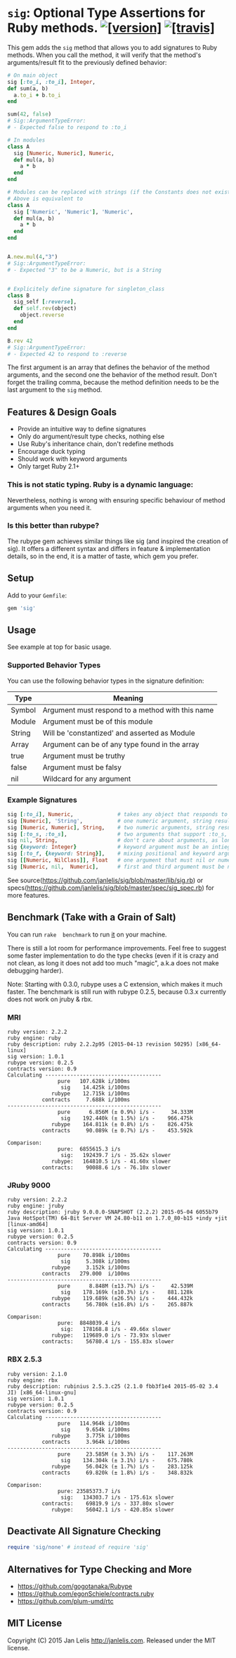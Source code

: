 # `sig`: Optional Type Assertions for Ruby methods. [![[version]](https://badge.fury.io/rb/sig.svg)](http://badge.fury.io/rb/sig)  [![[travis]](https://travis-ci.org/janlelis/sig.png)](https://travis-ci.org/janlelis/sig)

This gem adds the `sig` method that allows you to add signatures to Ruby methods. When you call the method, it will verify that the method's arguments/result fit to the previously defined behavior:

```ruby
# On main object
sig [:to_i, :to_i], Integer,
def sum(a, b)
  a.to_i + b.to_i
end

sum(42, false)
# Sig::ArgumentTypeError:
# - Expected false to respond to :to_i

# In modules
class A
  sig [Numeric, Numeric], Numeric,
  def mul(a, b)
    a * b
  end
end

# Modules can be replaced with strings (if the Constants does not exist at the time of interpretation)
# Above is equivalent to
class A
  sig ['Numeric', 'Numeric'], 'Numeric',
  def mul(a, b)
    a * b
  end
end


A.new.mul(4,"3")
# Sig::ArgumentTypeError:
# - Expected "3" to be a Numeric, but is a String


# Explicitely define signature for singleton_class
class B
  sig_self [:reverse],
  def self.rev(object)
    object.reverse
  end
end

B.rev 42
# Sig::ArgumentTypeError:
# - Expected 42 to respond to :reverse
```

The first argument is an array that defines the behavior of the method arguments, and the second one the behavior of the method result. Don't forget the trailing comma, because the method definition needs to be the last argument to the `sig` method.

## Features & Design Goals
* Provide an intuitive way to define signatures
* Only do argument/result type checks, nothing else
* Use Ruby's inheritance chain, don't redefine methods
* Encourage duck typing
* Should work with keyword arguments
* Only target Ruby 2.1+

### This is not static typing. Ruby is a dynamic language:

Nevertheless, nothing is wrong with ensuring specific behaviour of method arguments when you need it.

### Is this better than rubype?

The rubype gem achieves similar things like sig (and inspired the creation of sig). It offers a different syntax and differs in feature & implementation details, so in the end, it is a matter of taste, which gem you prefer.

## Setup

Add to your `Gemfile`:

```ruby
gem 'sig'
```

## Usage

See example at top for basic usage.

### Supported Behavior Types

You can use the following behavior types in the signature definition:

Type    | Meaning
------- | -------
Symbol  | Argument must respond to a method with this name
Module  | Argument must be of this module
String  | Will be 'constantized' and asserted as Module
Array   | Argument can be of any type found in the array
true    | Argument must be truthy
false   | Argument must be falsy
nil     | Wildcard for any argument

### Example Signatures

```ruby
sig [:to_i], Numeric,              # takes any object that responds to :to_i as argument, numeric result
sig [Numeric], 'String',           # one numeric argument, string result
sig [Numeric, Numeric], String,    # two numeric arguments, string result
sig [:to_s, :to_s],                # two arguments that support :to_s, don't care about result
sig nil, String,                   # don't care about arguments, as long result is string
sig {keyword: Integer}             # keyword argument must be an intieger
sig [:to_f, {keyword: String}],    # mixing positional and keyword arguments is possible
sig [[Numeric, NilClass]], Float   # one argument that must nil or numeric, result must be float
sig [Numeric, nil,  Numeric],      # first and third argument must be numeric, don't care about type of second
```

See source(https://github.com/janlelis/sig/blob/master/lib/sig.rb) or specs(https://github.com/janlelis/sig/blob/master/spec/sig_spec.rb) for more features.

## Benchmark (Take with a Grain of Salt)

You can run `rake  benchmark` to run [it](https://github.com/janlelis/sig/blob/v1.0.1/Rakefile#L33-L148) on your machine.

There is still a lot room for performance improvements. Feel free to suggest some faster implementation to do the type checks (even if it is crazy and not clean, as long it does not add too much "magic", a.k.a does not make debugging harder).

Note: Starting with 0.3.0, rubype uses a C extension, which makes it much faster. The benchmark is still run with rubype 0.2.5, because 0.3.x currently does not work on jruby & rbx.

### MRI

```
ruby version: 2.2.2
ruby engine: ruby
ruby description: ruby 2.2.2p95 (2015-04-13 revision 50295) [x86_64-linux]
sig version: 1.0.1
rubype version: 0.2.5
contracts version: 0.9
Calculating -------------------------------------
                pure   107.628k i/100ms
                 sig    14.425k i/100ms
              rubype    12.715k i/100ms
           contracts     7.688k i/100ms
-------------------------------------------------
                pure      6.856M (± 0.9%) i/s -     34.333M
                 sig    192.440k (± 1.5%) i/s -    966.475k
              rubype    164.811k (± 0.8%) i/s -    826.475k
           contracts     90.089k (± 0.7%) i/s -    453.592k

Comparison:
                pure:  6855615.3 i/s
                 sig:   192439.7 i/s - 35.62x slower
              rubype:   164810.5 i/s - 41.60x slower
           contracts:    90088.6 i/s - 76.10x slower
```

### JRuby 9000

```
ruby version: 2.2.2
ruby engine: jruby
ruby description: jruby 9.0.0.0-SNAPSHOT (2.2.2) 2015-05-04 6055b79 Java HotSpot(TM) 64-Bit Server VM 24.80-b11 on 1.7.0_80-b15 +indy +jit [linux-amd64]
sig version: 1.0.1
rubype version: 0.2.5
contracts version: 0.9
Calculating -------------------------------------
                pure    70.898k i/100ms
                 sig     5.308k i/100ms
              rubype     3.152k i/100ms
           contracts   279.000  i/100ms
-------------------------------------------------
                pure      8.848M (±13.7%) i/s -     42.539M
                 sig    178.169k (±10.3%) i/s -    881.128k
              rubype    119.689k (±26.5%) i/s -    444.432k
           contracts     56.780k (±16.8%) i/s -    265.887k

Comparison:
                pure:  8848039.4 i/s
                 sig:   178168.8 i/s - 49.66x slower
              rubype:   119689.0 i/s - 73.93x slower
           contracts:    56780.4 i/s - 155.83x slower
```

### RBX 2.5.3

```
ruby version: 2.1.0
ruby engine: rbx
ruby description: rubinius 2.5.3.c25 (2.1.0 fbb3f1e4 2015-05-02 3.4 JI) [x86_64-linux-gnu]
sig version: 1.0.1
rubype version: 0.2.5
contracts version: 0.9
Calculating -------------------------------------
                pure   114.964k i/100ms
                 sig     9.654k i/100ms
              rubype     3.775k i/100ms
           contracts     3.964k i/100ms
-------------------------------------------------
                pure     23.585M (± 3.3%) i/s -    117.263M
                 sig    134.304k (± 3.1%) i/s -    675.780k
              rubype     56.042k (± 1.7%) i/s -    283.125k
           contracts     69.820k (± 1.8%) i/s -    348.832k

Comparison:
                pure: 23585373.7 i/s
                 sig:   134303.7 i/s - 175.61x slower
           contracts:    69819.9 i/s - 337.80x slower
              rubype:    56042.1 i/s - 420.85x slower
```

## Deactivate All Signature Checking

```ruby
require 'sig/none' # instead of require 'sig'
```

## Alternatives for Type Checking and More

- https://github.com/gogotanaka/Rubype
- https://github.com/egonSchiele/contracts.ruby
- https://github.com/plum-umd/rtc

## MIT License

Copyright (C) 2015 Jan Lelis <http://janlelis.com>. Released under the MIT license.
